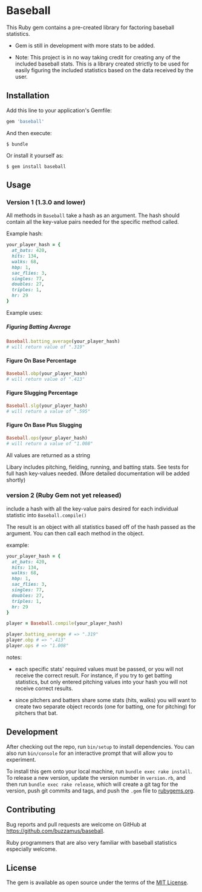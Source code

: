 # Baseball

This Ruby gem contains a pre-created library for factoring baseball statistics.

* Gem is still in development with more stats to be added.

* Note: This project is in no way taking credit for creating any of the included baseball stats.
This is a library created strictly to be used for easily figuring the included statistics based on the data received by the user.

## Installation

Add this line to your application's Gemfile:

```ruby
gem 'baseball'
```

And then execute:

    $ bundle

Or install it yourself as:

    $ gem install baseball

## Usage

### Version 1 (1.3.0 and lower)

All methods in `Baseball` take a hash as an argument. The hash should contain all the
key-value pairs needed for the specific method called.

Example hash:

```ruby
your_player_hash = {
  at_bats: 420,
  hits: 134,
  walks: 68,
  hbp: 1,
  sac_flies: 3,
  singles: 77,
  doubles: 27,
  triples: 1,
  hr: 29
}
```

Example uses:

##### Figuring Batting Average

```ruby
Baseball.batting_average(your_player_hash)
# will return value of ".319"
```

#### Figure On Base Percentage
```ruby
Baseball.obp(your_player_hash)
# will return value of ".413"
```

#### Figure Slugging Percentage
```ruby
Baseball.slg(your_player_hash)
# will return a value of ".595"
```

#### Figure On Base Plus Slugging
```ruby
Baseball.ops(your_player_hash)
# will return a value of "1.008"
```

All values are returned as a string

Libary includes pitching, fielding, running, and batting stats. See tests for full hash key-values needed.
(More detailed documentation will be added shortly)

### version 2 (Ruby Gem not yet released)

include a hash with all the key-value pairs desired for each individual statistic into `Baseball.compile()`

The result is an object with all statistics based off of the hash passed as the argument. You can then call each method in the object.

example:

```ruby
your_player_hash = {
  at_bats: 420,
  hits: 134,
  walks: 68,
  hbp: 1,
  sac_flies: 3,
  singles: 77,
  doubles: 27,
  triples: 1,
  hr: 29
}

player = Baseball.compile(your_player_hash)

player.batting_average # => ".319"
player.obp # => ".413"
player.ops # => "1.008"

```

notes:

* each specific stats' required values must be passed, or you will not receive the correct result. For instance, if you try to get batting statistics, but only entered pitching values into your hash you will not receive correct results.

* since pitchers and batters share some stats (hits, walks) you will want to create two separate object records
(one for batting, one for pitching) for pitchers that bat.

## Development

After checking out the repo, run `bin/setup` to install dependencies. You can also run `bin/console` for an interactive prompt that will allow you to experiment.

To install this gem onto your local machine, run `bundle exec rake install`. To release a new version, update the version number in `version.rb`, and then run `bundle exec rake release`, which will create a git tag for the version, push git commits and tags, and push the `.gem` file to [rubygems.org](https://rubygems.org).

## Contributing

Bug reports and pull requests are welcome on GitHub at https://github.com/buzzamus/baseball.

Ruby programmers that are also very familiar with baseball statistics especially welcome.

## License

The gem is available as open source under the terms of the [MIT License](https://opensource.org/licenses/MIT).
